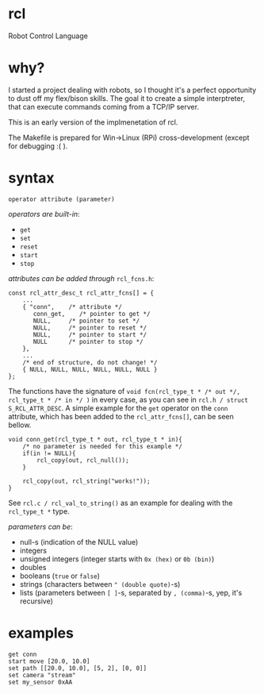 # rcl
Robot Control Language

# why?
I started a project dealing with robots, so I thought it's a perfect opportunity to dust off my flex/bison skills. The goal it to create a simple interptreter, that can execute commands coming from a TCP/IP server.

This is an early version of the implmenetation of rcl.

The Makefile is prepared for Win->Linux (RPi) cross-development (except for debugging :( ).

# syntax
```
operator attribute (parameter)
```
*operators are built-in*:
- ```get```
- ```set```
- ```reset```
- ```start```
- ```stop```

*attributes can be added through* ```rcl_fcns.h```:
```
const rcl_attr_desc_t rcl_attr_fcns[] = {
	...
	{ "conn", 	 /* attribute */
	   conn_get,	/* pointer to get */
	   NULL,	 /* pointer to set */
	   NULL,	 /* pointer to reset */
	   NULL,	 /* pointer to start */
	   NULL		 /* pointer to stop */
	},
	...
	/* end of structure, do not change! */
	{ NULL, NULL, NULL, NULL, NULL, NULL }
};
```
The functions have the signature of ```void fcn(rcl_type_t * /* out */, rcl_type_t * /* in */ )``` in every case, as you can see in ```rcl.h / struct S_RCL_ATTR_DESC```.
A simple example for the ```get``` operator on the ```conn``` attribute, which has been added to the  ```rcl_attr_fcns[]```, can be seen bellow.
```
void conn_get(rcl_type_t * out, rcl_type_t * in){
	/* no parameter is needed for this example */
	if(in != NULL){
		rcl_copy(out, rcl_null());
	}

	rcl_copy(out, rcl_string("works!"));
}
```
See ```rcl.c / rcl_val_to_string()``` as an example for dealing with the ```rcl_type_t *``` type.

*parameters can be*:
- null-s (indication of the NULL value)
- integers
- unsigned integers (integer starts with ```0x (hex)``` or ```0b (bin)```)
- doubles
- booleans (```true``` or ```false```)
- strings (characters between ```" (double quote)```-s)
- lists (parameters between ```[ ]```-s, separated by  ```, (comma)```-s, yep, it's recursive)

# examples
```
get conn
start move [20.0, 10.0]
set path [[20.0, 10.0], [5, 2], [0, 0]]
set camera "stream"
set my_sensor 0xAA
```
